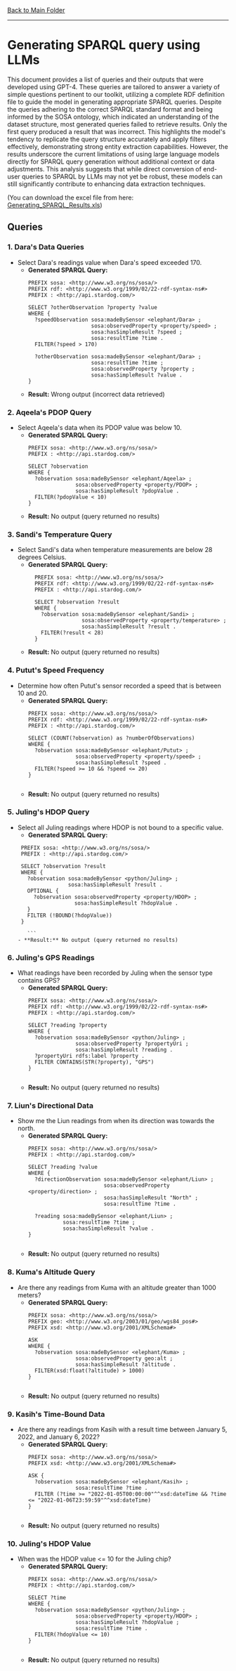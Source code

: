 [Back to Main Folder](../README.md)

----

# Generating SPARQL query using LLMs

This document provides a list of queries and their outputs that were developed using GPT-4. These queries are tailored to answer a variety of simple questions pertinent to our toolkit, utilizing a complete RDF definition file to guide the model in generating appropriate SPARQL queries. Despite the queries adhering to the correct SPARQL standard format and being informed by the SOSA ontology, which indicated an understanding of the dataset structure, most generated queries failed to retrieve results. Only the first query produced a result that was incorrect. This highlights the model's tendency to replicate the query structure accurately and apply filters effectively, demonstrating strong entity extraction capabilities. However, the results underscore the current limitations of using large language models directly for SPARQL query generation without additional context or data adjustments. This analysis suggests that while direct conversion of end-user queries to SPARQL by LLMs may not yet be robust, these models can still significantly contribute to enhancing data extraction techniques.

(You can download the excel file from here: [Generating_SPARQL_Results.xls](./Generating_SPARQL_Results.xls))




## Queries

### 1. Dara's Data Queries
- Select Dara's readings value when Dara's speed exceeded 170.
  - **Generated SPARQL Query:**
      ```sparql
      PREFIX sosa: <http://www.w3.org/ns/sosa/>
      PREFIX rdf: <http://www.w3.org/1999/02/22-rdf-syntax-ns#>
      PREFIX : <http://api.stardog.com/>
      
      SELECT ?otherObservation ?property ?value
      WHERE {
        ?speedObservation sosa:madeBySensor <elephant/Dara> ;
                          sosa:observedProperty <property/speed> ;
                          sosa:hasSimpleResult ?speed ;
                          sosa:resultTime ?time .
        FILTER(?speed > 170)
        
        ?otherObservation sosa:madeBySensor <elephant/Dara> ;
                          sosa:resultTime ?time ;
                          sosa:observedProperty ?property ;
                          sosa:hasSimpleResult ?value .
      }
      ```
  - **Result:** Wrong output (incorrect data retrieved)

### 2. Aqeela's PDOP Query
- Select Aqeela's data when its PDOP value was below 10.
  - **Generated SPARQL Query:**
    ```sparql
    PREFIX sosa: <http://www.w3.org/ns/sosa/>
    PREFIX : <http://api.stardog.com/>
    
    SELECT ?observation
    WHERE {
      ?observation sosa:madeBySensor <elephant/Aqeela> ;
                   sosa:observedProperty <property/PDOP> ;
                   sosa:hasSimpleResult ?pdopValue .
      FILTER(?pdopValue < 10)
    }
  
      ```
  - **Result:** No output (query returned no results)
### 3. Sandi's Temperature Query
- Select Sandi's data when temperature measurements are below 28 degrees Celsius.
  - **Generated SPARQL Query:**
    ```sparql
      PREFIX sosa: <http://www.w3.org/ns/sosa/>
      PREFIX rdf: <http://www.w3.org/1999/02/22-rdf-syntax-ns#>
      PREFIX : <http://api.stardog.com/>
      
      SELECT ?observation ?result
      WHERE {
        ?observation sosa:madeBySensor <elephant/Sandi> ;
                     sosa:observedProperty <property/temperature> ;
                     sosa:hasSimpleResult ?result .
        FILTER(?result < 28)
      }
      ```
  - **Result:** No output (query returned no results)
### 4. Putut's Speed Frequency
- Determine how often Putut's sensor recorded a speed that is between 10 and 20.
  - **Generated SPARQL Query:**
    ```sparql
    PREFIX sosa: <http://www.w3.org/ns/sosa/>
    PREFIX rdf: <http://www.w3.org/1999/02/22-rdf-syntax-ns#>
    PREFIX : <http://api.stardog.com/>
    
    SELECT (COUNT(?observation) as ?numberOfObservations)
    WHERE {
      ?observation sosa:madeBySensor <elephant/Putut> ;
                   sosa:observedProperty <property/speed> ;
                   sosa:hasSimpleResult ?speed .
      FILTER(?speed >= 10 && ?speed <= 20)
    }
      
      ```
  - **Result:** No output (query returned no results)
### 5. Juling's HDOP Query
- Select all Juling readings where HDOP is not bound to a specific value.
  - **Generated SPARQL Query:**
   ```sparql
    PREFIX sosa: <http://www.w3.org/ns/sosa/>
    PREFIX : <http://api.stardog.com/>
    
    SELECT ?observation ?result
    WHERE {
      ?observation sosa:madeBySensor <python/Juling> ;
                   sosa:hasSimpleResult ?result .
      OPTIONAL {
        ?observation sosa:observedProperty <property/HDOP> ;
                     sosa:hasSimpleResult ?hdopValue .
      }
      FILTER (!BOUND(?hdopValue))
    }
      
      ```
  - **Result:** No output (query returned no results)
### 6. Juling's GPS Readings
- What readings have been recorded by Juling when the sensor type contains GPS?
  - **Generated SPARQL Query:**
    ```sparql
    PREFIX sosa: <http://www.w3.org/ns/sosa/>
    PREFIX rdf: <http://www.w3.org/1999/02/22-rdf-syntax-ns#>
    PREFIX : <http://api.stardog.com/>
    
    SELECT ?reading ?property
    WHERE {
      ?observation sosa:madeBySensor <python/Juling> ;
                   sosa:observedProperty ?propertyUri ;
                   sosa:hasSimpleResult ?reading .
      ?propertyUri rdfs:label ?property .
      FILTER CONTAINS(STR(?property), "GPS")
    }
      
      ```
  - **Result:** No output (query returned no results)
### 7. Liun's Directional Data
- Show me the Liun readings from when its direction was towards the north.
  - **Generated SPARQL Query:**
    ```sparql
    PREFIX sosa: <http://www.w3.org/ns/sosa/>
    PREFIX : <http://api.stardog.com/>
    
    SELECT ?reading ?value
    WHERE {
      ?directionObservation sosa:madeBySensor <elephant/Liun> ;
                            sosa:observedProperty <property/direction> ;
                            sosa:hasSimpleResult "North" ;
                            sosa:resultTime ?time .
      
      ?reading sosa:madeBySensor <elephant/Liun> ;
               sosa:resultTime ?time ;
               sosa:hasSimpleResult ?value .
    }
      
      ```
  - **Result:** No output (query returned no results)
### 8. Kuma's Altitude Query
- Are there any readings from Kuma with an altitude greater than 1000 meters?
  - **Generated SPARQL Query:**
    ```sparql
    PREFIX sosa: <http://www.w3.org/ns/sosa/>
    PREFIX geo: <http://www.w3.org/2003/01/geo/wgs84_pos#>
    PREFIX xsd: <http://www.w3.org/2001/XMLSchema#>
    
    ASK
    WHERE {
      ?observation sosa:madeBySensor <elephant/Kuma> ;
                   sosa:observedProperty geo:alt ;
                   sosa:hasSimpleResult ?altitude .
      FILTER(xsd:float(?altitude) > 1000)
    }
      
      ```
  - **Result:** No output (query returned no results)
### 9. Kasih's Time-Bound Data
- Are there any readings from Kasih with a result time between January 5, 2022, and January 6, 2022?
  - **Generated SPARQL Query:**
    ```sparql
    PREFIX sosa: <http://www.w3.org/ns/sosa/>
    PREFIX xsd: <http://www.w3.org/2001/XMLSchema#>
    
    ASK {
      ?observation sosa:madeBySensor <elephant/Kasih> ;
                   sosa:resultTime ?time .
      FILTER (?time >= "2022-01-05T00:00:00"^^xsd:dateTime && ?time <= "2022-01-06T23:59:59"^^xsd:dateTime)
    }
      
      ```
  - **Result:** No output (query returned no results)
### 10. Juling's HDOP Value
- When was the HDOP value <= 10 for the Juling chip?
  - **Generated SPARQL Query:**
    ```sparql
    PREFIX sosa: <http://www.w3.org/ns/sosa/>
    PREFIX : <http://api.stardog.com/>
    
    SELECT ?time
    WHERE {
      ?observation sosa:madeBySensor <python/Juling> ;
                   sosa:observedProperty <property/HDOP> ;
                   sosa:hasSimpleResult ?hdopValue ;
                   sosa:resultTime ?time .
      FILTER(?hdopValue <= 10)
    }
      
      ```
  - **Result:** No output (query returned no results)
 
    
